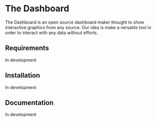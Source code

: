 # The Dashboard

The Dashboard is an open source dashboard maker thought to show interactive graphics from any source.
Our idea is make a versatile tool in order to interact with any data without efforts.

## Requirements
In development

## Installation
In development

## Documentation
In development
